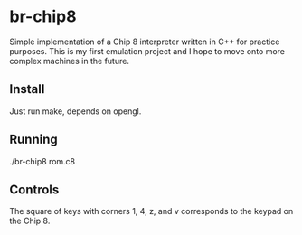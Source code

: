 # br-chip8
Simple implementation of a Chip 8 interpreter written in C++ for practice purposes.
This is my first emulation project and I hope to move onto more complex machines in the future.

## Install
Just run make, depends on opengl.

## Running
  ./br-chip8 rom.c8

## Controls
The square of keys with corners 1, 4, z, and v corresponds to the keypad on the Chip 8.
